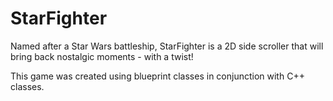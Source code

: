 # StarFighter


Named after a Star Wars battleship, StarFighter is a 2D side scroller that will bring back nostalgic moments - with a twist!

This game was created using blueprint classes in conjunction with C++ classes.
